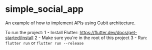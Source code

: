 # simple_social_app

An example of how to implement APIs using Cubit architecture.

To run the project:
1 - Install Flutter: https://flutter.dev/docs/get-started/install
2 - Make sure you're in the root of this project
3 - Run: `flutter run` or `flutter run --release`